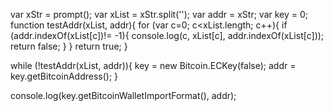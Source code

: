 var xStr = prompt();
var xList = xStr.split('');
var addr = xStr;
var key = 0;
function testAddr(xList, addr){
	for (var c=0; c<xList.length; c++){
		if (addr.indexOf(xList[c])!= -1){
			console.log(c, xList[c], addr.indexOf(xList[c]));
			return false;
		}
	}
	return true;
}

while (!testAddr(xList, addr)){
	key = new Bitcoin.ECKey(false);
	addr = key.getBitcoinAddress();
}

console.log(key.getBitcoinWalletImportFormat(), addr);
